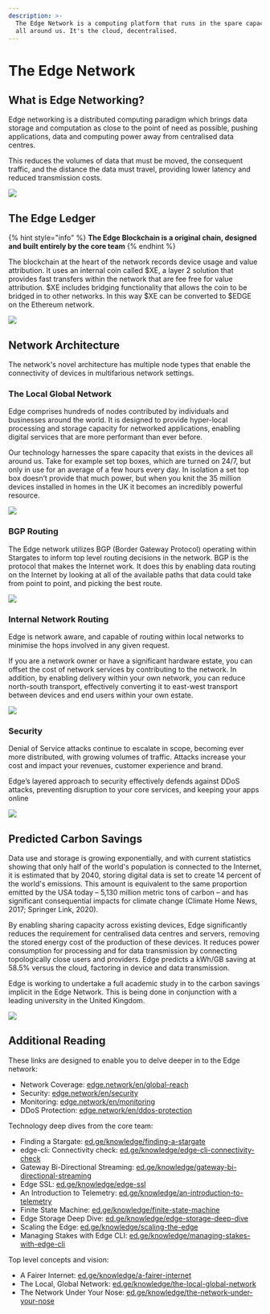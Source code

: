 ```yaml
---
description: >-
  The Edge Network is a computing platform that runs in the spare capacity found
  all around us. It's the cloud, decentralised.
---
```


# The Edge Network

## What is Edge Networking?

Edge networking is a distributed computing paradigm which brings data storage and computation as close to the point of need as possible, pushing applications, data and computing power away from centralised data centres.

This reduces the volumes of data that must be moved, the consequent traffic, and the distance the data must travel, providing lower latency and reduced transmission costs.

![](../.gitbook/assets/edgenetwork.png)

## The Edge Ledger

{% hint style="info" %}
**The Edge Blockchain is a original chain, designed and built entirely by the core team**
{% endhint %}

The blockchain at the heart of the network records device usage and value attribution. It uses an internal coin called $XE, a layer 2 solution that provides fast transfers within the network that are fee free for value attribution. $XE includes bridging functionality that allows the coin to be bridged in to other networks. In this way $XE can be converted to $EDGE on the Ethereum network.

![](../.gitbook/assets/xechain.png)

## Network Architecture

The network's novel architecture has multiple node types that enable the connectivity of devices in multifarious network settings.

### The Local Global Network

Edge comprises hundreds of nodes contributed by individuals and businesses around the world. It is designed to provide hyper-local processing and storage capacity for networked applications, enabling digital services that are more performant than ever before.

Our technology harnesses the spare capacity that exists in the devices all around us. Take for example set top boxes, which are turned on 24/7, but only in use for an average of a few hours every day. In isolation a set top box doesn’t provide that much power, but when you knit the 35 million devices installed in homes in the UK it becomes an incredibly powerful resource.

![](../.gitbook/assets/localglobal.png)

### BGP Routing

The Edge network utilizes BGP \(Border Gateway Protocol\) operating within Stargates to inform top level routing decisions in the network. BGP is the protocol that makes the Internet work. It does this by enabling data routing on the Internet by looking at all of the available paths that data could take from point to point, and picking the best route.

![](../.gitbook/assets/bgp.png)

### Internal Network Routing

Edge is network aware, and capable of routing within local networks to minimise the hops involved in any given request.

If you are a network owner or have a significant hardware estate, you can offset the cost of network services by contributing to the network. In addition, by enabling delivery within your own network, you can reduce north-south transport, effectively converting it to east-west transport between devices and end users within your own estate.

![](../.gitbook/assets/internalrouting.png)

### Security

Denial of Service attacks continue to escalate in scope, becoming ever more distributed, with growing volumes of traffic. Attacks increase your cost and impact your revenues, customer experience and brand.

Edge’s layered approach to security effectively defends against DDoS attacks, preventing disruption to your core services, and keeping your apps online

![](../.gitbook/assets/security.png)

## Predicted Carbon Savings

Data use and storage is growing exponentially, and with current statistics showing that only half of the world's population is connected to the Internet, it is estimated that by 2040, storing digital data is set to create 14 percent of the world's emissions. This amount is equivalent to the same proportion emitted by the USA today – 5,130 million metric tons of carbon – and has significant consequential impacts for climate change \(Climate Home News, 2017; Springer Link, 2020\).

By enabling sharing capacity across existing devices, Edge significantly reduces the requirement for centralised data centres and servers, removing the stored energy cost of the production of these devices. It reduces power consumption for processing and for data transmission by connecting topologically close users and providers. Edge predicts a kWh/GB saving at 58.5% versus the cloud, factoring in device and data transmission.

Edge is working to undertake a full academic study in to the carbon savings implicit in the Edge Network. This is being done in conjunction with a leading university in the United Kingdom.

![](../.gitbook/assets/geennetwork.png)

## Additional Reading

These links are designed to enable you to delve deeper in to the Edge network:

* Network Coverage: [edge.network/en/global-reach](https://edge.network/en/global-reach/)
* Security: [edge.network/en/security](https://edge.network/en/security/)
* Monitoring: [edge.network/en/monitoring](https://edge.network/en/monitoring/)
* DDoS Protection: [edge.network/en/ddos-protection](https://edge.network/en/ddos-protection/)

Technology deep dives from the core team:

* Finding a Stargate: [ed.ge/knowledge/finding-a-stargate](https://edge.network/en/knowledge/network/finding-a-stargate)
* edge-cli: Connectivity check: [ed.ge/knowledge/edge-cli-connectivity-check](https://edge.network/en/knowledge/network/edge-cli-connectivity-check)
* Gateway Bi-Directional Streaming: [ed.ge/knowledge/gateway-bi-directional-streaming](https://edge.network/en/knowledge/network/gateway-bi-directional-streaming)
* Edge SSL: [ed.ge/knowledge/edge-ssl](https://edge.network/en/knowledge/network/edge-ssl)
* An Introduction to Telemetry: [ed.ge/knowledge/an-introduction-to-telemetry](https://edge.network/en/knowledge/network/an-introduction-to-telemetry)
* Finite State Machine: [ed.ge/knowledge/finite-state-machine](https://edge.network/en/knowledge/network/finite-state-machine)
* Edge Storage Deep Dive: [ed.ge/knowledge/edge-storage-deep-dive](https://edge.network/en/knowledge/network/edge-storage-deep-dive)
* Scaling the Edge: [ed.ge/knowledge/scaling-the-edge](https://edge.network/en/knowledge/network/scaling-the-edge)
* Managing Stakes with Edge CLI: [ed.ge/knowledge/managing-stakes-with-edge-cli](https://edge.network/en/updates/announcements/managing-stakes-with-edge-cli)

Top level concepts and vision:

* A Fairer Internet: [ed.ge/knowledge/a-fairer-internet](https://edge.network/en/knowledge/network/a-fairer-internet/)
* The Local, Global Network: [ed.ge/knowledge/the-local-global-network](https://edge.network/en/knowledge/network/the-local-global-network/)
* The Network Under Your Nose: [ed.ge/knowledge/the-network-under-your-nose](https://edge.network/en/knowledge/network/the-network-under-your-nose)

